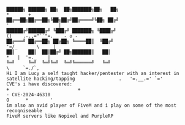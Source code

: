 
    ██████╗ ██████╗ ██╗  ██╗███████╗██╗   ██╗                                                                    *       +
    ██╔══██╗██╔══██╗╚██╗██╔╝██╔════╝╚██╗ ██╔╝                                                               '                  |
    ██████╔╝██████╔╝ ╚███╔╝ ███████╗ ╚████╔╝                                                            ()    .-.,="``"=.    - o -
    ██╔═══╝ ██╔══██╗ ██╔██╗ ╚════██║  ╚██╔╝                                                                   '=/_       \     |
    ██║     ██║  ██║██╔╝ ██╗███████║   ██║                                                                 *   |  '=._    |
    ╚═╝     ╚═╝  ╚═╝╚═╝  ╚═╝╚══════╝   ╚═╝                                                                      \     `=./`,  
    Hi I am Lucy a self taught hacker/pentester with an interest in satellite hacking/tapping                .   '=.__.=' `='  
    CVE's i have discovered:                                                                         +                         +
    - CVE-2024-46310                                                                                      O      *        '  
    im also an avid player of FiveM and i play on some of the most recogniseable 
    FiveM servers like Nopixel and PurpleRP
<!--
**PRX5Y/PRX5Y** is a ✨ _special_ ✨ repository because its `README.md` (this file) appears on your GitHub profile.

Here are some ideas to get you started:

- 🔭 I’m currently working on ...
- 🌱 I’m currently learning ...
- 👯 I’m looking to collaborate on ...
- 🤔 I’m looking for help with ...
- 💬 Ask me about ...
- 📫 How to reach me: ...
- 😄 Pronouns: ...
- ⚡ Fun fact: ...
-->
